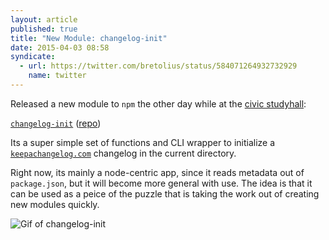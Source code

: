 ```yaml
---
layout: article
published: true
title: "New Module: changelog-init"
date: 2015-04-03 08:58
syndicate:
  - url: https://twitter.com/bretolius/status/584071264932732929
    name: twitter
---
```


Released a new module to `npm` the other day while at the [civic studyhall](http://www.meetup.com/CodeForPortland/events/221479408/):

[`changelog-init`](https://www.npmjs.com/package/changelog-init) ([repo](https://github.com/bcomnes/changelog-init))

Its a super simple set of functions and CLI wrapper to initialize a [`keepachangelog.com`](http://keepachangelog.com/) changelog in the current directory.

Right now, its mainly a node-centric app, since it reads metadata out of `package.json`, but it will become more general with use.  The idea is that it can be used as a peice of the puzzle that is taking the work out of creating new modules quickly.

![Gif of changelog-init](https://cdn.rawgit.com/bcomnes/changelog-init/master/changelog-init.gif)
